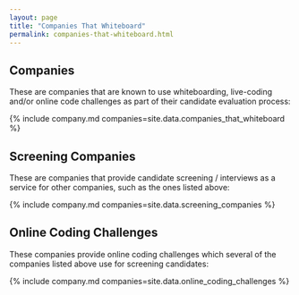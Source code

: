 ```yaml
---
layout: page
title: "Companies That Whiteboard"
permalink: companies-that-whiteboard.html
---
```


## Companies

These are companies that are known to use whiteboarding, live-coding and/or online code challenges
as part of their candidate evaluation process:

{% include company.md companies=site.data.companies_that_whiteboard %}

## Screening Companies

These are companies that provide candidate screening / interviews as a service for other companies,
such as the ones listed above:

{% include company.md companies=site.data.screening_companies %}

## Online Coding Challenges

These companies provide online coding challenges which several of the companies listed above use
for screening candidates:

{% include company.md companies=site.data.online_coding_challenges %}
